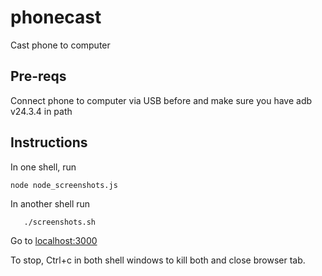 # phonecast

Cast phone to computer

## Pre-reqs

Connect phone to computer via USB before and make sure you have adb v24.3.4 in path

## Instructions

In one shell, run

``` node node_screenshots.js ```

In another shell run

``` cd scripts
   ./screenshots.sh
```

Go to [localhost:3000](localhost:3000)

To stop, Ctrl+c in both shell windows to kill both and close browser tab.
